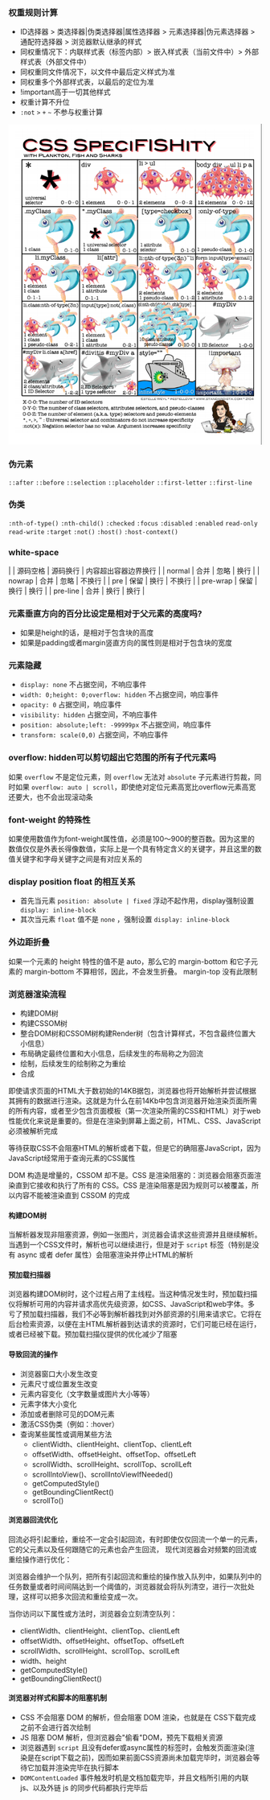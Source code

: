 ### 权重规则计算
- ID选择器 > 类选择器|伪类选择器|属性选择器 > 元素选择器|伪元素选择器 > 通配符选择器 > 浏览器默认继承的样式
- 同权重情况下：内联样式表（标签内部）> 嵌入样式表（当前文件中）> 外部样式表（外部文件中）
- 同权重同文件情况下，以文件中最后定义样式为准
- 同权重多个外部样式表，以最后的定位为准
- !important高于一切其他样式
- 权重计算不升位
- `:not` `>` `+` `~` 不参与权重计算

![css权重](../assets/img/css-basic-1.png)

### 伪元素
`::after` `::before` `::selection` `::placeholder` `::first-letter` `::first-line`

### 伪类
`:nth-of-type()` `:nth-child()` `:checked` `:focus` `:disabled` `:enabled` `read-only` `read-write` `:target` `:not()` `:host()` `:host-context()` 

### white-space
|          | 源码空格 | 源码换行 | 内容超出容器边界换行 |
| normal   | 合并     | 忽略     | 换行                |
| nowrap   | 合并     | 忽略     | 不换行              |
| pre      | 保留     | 换行     | 不换行              |
| pre-wrap | 保留     | 换行     | 换行                |
| pre-line | 合并     | 换行     | 换行                |


### 元素垂直方向的百分比设定是相对于父元素的高度吗?
- 如果是height的话，是相对于包含块的高度
- 如果是padding或者margin竖直方向的属性则是相对于包含块的宽度

### 元素隐藏
- `display: none` 不占据空间，不响应事件
- `width: 0;height: 0;overflow: hidden` 不占据空间，响应事件
- `opacity: 0` 占据空间，响应事件
- `visibility: hidden` 占据空间，不响应事件
- `position: absolute;left: -99999px` 不占据空间，响应事件
- `transform: scale(0,0)` 占据空间，不响应事件

### overflow: hidden可以剪切超出它范围的所有子代元素吗
如果 `overflow` 不是定位元素，则 `overflow` 无法对 `absolute` 子元素进行剪裁，同时如果 `overflow: auto | scroll`，即使绝对定位元素高宽比overflow元素高宽还要大，也不会出现滚动条

### font-weight 的特殊性
如果使用数值作为font-weight属性值，必须是100～900的整百数。因为这里的数值仅仅是外表长得像数值，实际上是一个具有特定含义的关键字，并且这里的数值关键字和字母关键字之间是有对应关系的

### display position float 的相互关系
- 首先当元素 `position: absolute | fixed` 浮动不起作用，display强制设置 `display: inline-block`
- 其次当元素 `float` 值不是 `none` ，强制设置 `display: inline-block`

### 外边距折叠
如果一个元素的 height 特性的值不是 auto，那么它的 margin-bottom 和它子元素的 margin-bottom 不算相邻，因此，不会发生折叠。 margin-top 没有此限制

### 浏览器渲染流程
- 构建DOM树
- 构建CSSOM树
- 整合DOM树和CSSOM树构建Render树（包含计算样式，不包含最终位置大小信息）
- 布局确定最终位置和大小信息，后续发生的布局称之为回流
- 绘制，后续发生的绘制称之为重绘
- 合成

即使请求页面的HTML大于数初始的14KB据包，浏览器也将开始解析并尝试根据其拥有的数据进行渲染。这就是为什么在前14Kb中包含浏览器开始渲染页面所需的所有内容，或者至少包含页面模板（第一次渲染所需的CSS和HTML）对于web性能优化来说是重要的。但是在渲染到屏幕上面之前，HTML、CSS、JavaScript必须被解析完成
  
等待获取CSS不会阻塞HTML的解析或者下载，但是它的确阻塞JavaScript，因为JavaScript经常用于查询元素的CSS属性

DOM 构造是增量的，CSSOM 却不是。CSS 是渲染阻塞的：浏览器会阻塞页面渲染直到它接收和执行了所有的 CSS。CSS 是渲染阻塞是因为规则可以被覆盖，所以内容不能被渲染直到 CSSOM 的完成

#### 构建DOM树
当解析器发现非阻塞资源，例如一张图片，浏览器会请求这些资源并且继续解析。当遇到一个CSS文件时，解析也可以继续进行，但是对于 `script` 标签（特别是没有 async 或者 defer 属性）会阻塞渲染并停止HTML的解析

#### 预加载扫描器
浏览器构建DOM树时，这个过程占用了主线程。当这种情况发生时，预加载扫描仪将解析可用的内容并请求高优先级资源，如CSS、JavaScript和web字体。多亏了预加载扫描器，我们不必等到解析器找到对外部资源的引用来请求它。它将在后台检索资源，以便在主HTML解析器到达请求的资源时，它们可能已经在运行，或者已经被下载。预加载扫描仪提供的优化减少了阻塞

#### 导致回流的操作
- 浏览器窗口大小发生改变
- 元素尺寸或位置发生改变
- 元素内容变化（文字数量或图片大小等等）
- 元素字体大小变化
- 添加或者删除可见的DOM元素
- 激活CSS伪类（例如：:hover）
- 查询某些属性或调用某些方法
  - clientWidth、clientHeight、clientTop、clientLeft
  - offsetWidth、offsetHeight、offsetTop、offsetLeft
  - scrollWidth、scrollHeight、scrollTop、scrollLeft
  - scrollIntoView()、scrollIntoViewIfNeeded()
  - getComputedStyle()
  - getBoundingClientRect()
  - scrollTo()

#### 浏览器回流优化
回流必将引起重绘，重绘不一定会引起回流，有时即使仅仅回流一个单一的元素，它的父元素以及任何跟随它的元素也会产生回流，
现代浏览器会对频繁的回流或重绘操作进行优化：

浏览器会维护一个队列，把所有引起回流和重绘的操作放入队列中，如果队列中的任务数量或者时间间隔达到一个阈值的，浏览器就会将队列清空，进行一次批处理，这样可以把多次回流和重绘变成一次。

当你访问以下属性或方法时，浏览器会立刻清空队列：
- clientWidth、clientHeight、clientTop、clientLeft
- offsetWidth、offsetHeight、offsetTop、offsetLeft
- scrollWidth、scrollHeight、scrollTop、scrollLeft
- width、height
- getComputedStyle()
- getBoundingClientRect()

#### 浏览器对样式和脚本的阻塞机制
- CSS 不会阻塞 DOM 的解析，但会阻塞 DOM 渲染，也就是在 CSS下载完成之前不会进行首次绘制
- JS 阻塞 DOM 解析，但浏览器会"偷看"DOM，预先下载相关资源
- 浏览器遇到 `script` 且没有defer或async属性的标签时，会触发页面渲染(渲染是在script下载之前)，因而如果前面CSS资源尚未加载完毕时，浏览器会等待它加载并渲染完毕在执行脚本
- `DOMContentLoaded` 事件触发时机是文档加载完毕，并且文档所引用的内联 js、以及外链 js 的同步代码都执行完毕后

